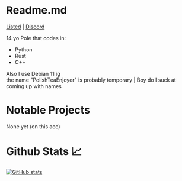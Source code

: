 # Readme.md
[Listed](https://listed.to/authors/30059) | [Discord](https://discords.com/bio/p/30059)  
<!-- [![wakatime](https://wakatime.com/badge/user/2be78d7d-b0cb-462a-a5ac-fc14ce32c0eb.svg)](https://wakatime.com/@2be78d7d-b0cb-462a-a5ac-fc14ce32c0eb) (for some reason doesnt want to update) -->  
14 yo Pole that codes in:  
 - Python
 - Rust
 - C++

Also I use Debian 11 ig  
the name "PolishTeaEnjoyer" is probably temporary | Boy do I suck at coming up with names
# Notable Projects
None yet (on this acc)

# Github Stats :chart_with_upwards_trend:
[![GitHub stats](https://github-readme-stats.vercel.app/api?username=PolishTeaEnjoyer&hide_border==true&count_private=true&theme=onedark&show_icons=true)](https://github.com/anuraghazra/github-readme-stats)
